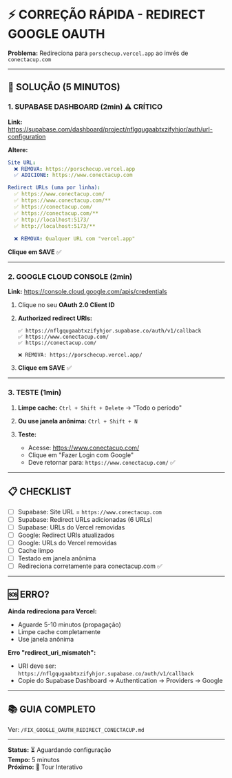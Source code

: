 # ⚡ CORREÇÃO RÁPIDA - REDIRECT GOOGLE OAUTH

**Problema:** Redireciona para `porschecup.vercel.app` ao invés de `conectacup.com`

---

## 🎯 SOLUÇÃO (5 MINUTOS)

### **1. SUPABASE DASHBOARD (2min)** ⚠️ **CRÍTICO**

**Link:** https://supabase.com/dashboard/project/nflgqugaabtxzifyhjor/auth/url-configuration

**Altere:**

```yaml
Site URL:
  ❌ REMOVA: https://porschecup.vercel.app
  ✅ ADICIONE: https://www.conectacup.com

Redirect URLs (uma por linha):
  ✅ https://www.conectacup.com/
  ✅ https://www.conectacup.com/**
  ✅ https://conectacup.com/
  ✅ https://conectacup.com/**
  ✅ http://localhost:5173/
  ✅ http://localhost:5173/**
  
  ❌ REMOVA: Qualquer URL com "vercel.app"
```

**Clique em SAVE** ✅

---

### **2. GOOGLE CLOUD CONSOLE (2min)**

**Link:** https://console.cloud.google.com/apis/credentials

1. Clique no seu **OAuth 2.0 Client ID**

2. **Authorized redirect URIs:**
   ```
   ✅ https://nflgqugaabtxzifyhjor.supabase.co/auth/v1/callback
   ✅ https://www.conectacup.com/
   ✅ https://conectacup.com/
   
   ❌ REMOVA: https://porschecup.vercel.app/
   ```

3. **Clique em SAVE** ✅

---

### **3. TESTE (1min)**

1. **Limpe cache:** `Ctrl + Shift + Delete` → "Todo o período"

2. **Ou use janela anônima:** `Ctrl + Shift + N`

3. **Teste:**
   - Acesse: https://www.conectacup.com/
   - Clique em "Fazer Login com Google"
   - Deve retornar para: `https://www.conectacup.com/` ✅

---

## 📋 CHECKLIST

- [ ] Supabase: Site URL = `https://www.conectacup.com`
- [ ] Supabase: Redirect URLs adicionadas (6 URLs)
- [ ] Supabase: URLs do Vercel removidas
- [ ] Google: Redirect URIs atualizados
- [ ] Google: URLs do Vercel removidas
- [ ] Cache limpo
- [ ] Testado em janela anônima
- [ ] Redireciona corretamente para conectacup.com ✅

---

## 🆘 ERRO?

**Ainda redireciona para Vercel:**
- Aguarde 5-10 minutos (propagação)
- Limpe cache completamente
- Use janela anônima

**Erro "redirect_uri_mismatch":**
- URI deve ser: `https://nflgqugaabtxzifyhjor.supabase.co/auth/v1/callback`
- Copie do Supabase Dashboard → Authentication → Providers → Google

---

## 📚 GUIA COMPLETO

Ver: `/FIX_GOOGLE_OAUTH_REDIRECT_CONECTACUP.md`

---

**Status:** ⏳ Aguardando configuração  
**Tempo:** 5 minutos  
**Próximo:** 🚀 Tour Interativo
